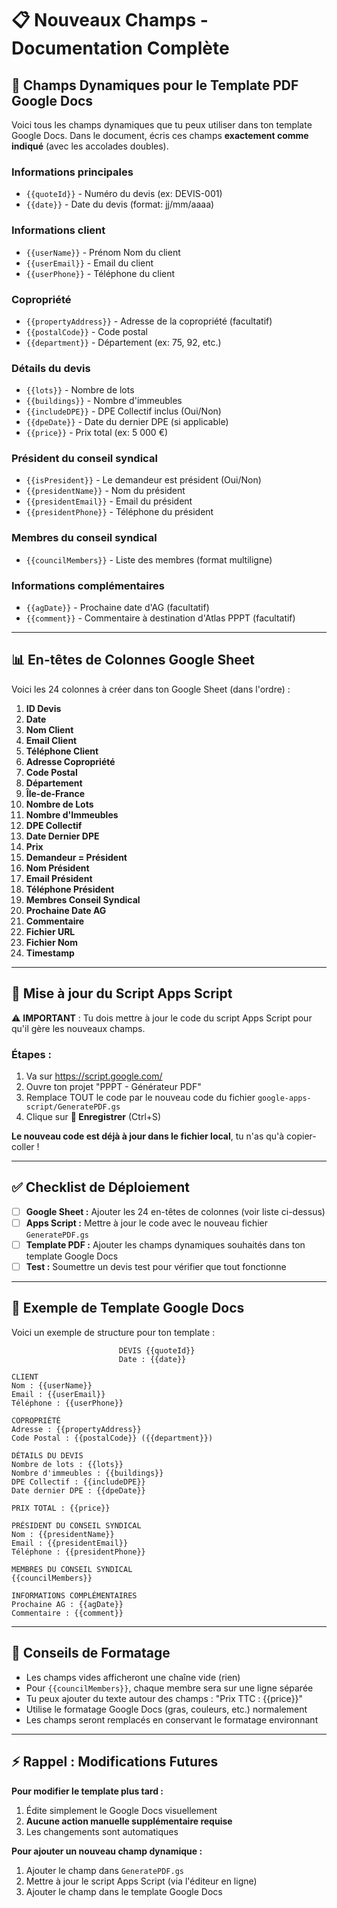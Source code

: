 # 📋 Nouveaux Champs - Documentation Complète

## 🎯 Champs Dynamiques pour le Template PDF Google Docs

Voici tous les champs dynamiques que tu peux utiliser dans ton template Google Docs.
Dans le document, écris ces champs **exactement comme indiqué** (avec les accolades doubles).

### Informations principales
- `{{quoteId}}` - Numéro du devis (ex: DEVIS-001)
- `{{date}}` - Date du devis (format: jj/mm/aaaa)

### Informations client
- `{{userName}}` - Prénom Nom du client
- `{{userEmail}}` - Email du client
- `{{userPhone}}` - Téléphone du client

### Copropriété
- `{{propertyAddress}}` - Adresse de la copropriété (facultatif)
- `{{postalCode}}` - Code postal
- `{{department}}` - Département (ex: 75, 92, etc.)

### Détails du devis
- `{{lots}}` - Nombre de lots
- `{{buildings}}` - Nombre d'immeubles
- `{{includeDPE}}` - DPE Collectif inclus (Oui/Non)
- `{{dpeDate}}` - Date du dernier DPE (si applicable)
- `{{price}}` - Prix total (ex: 5 000 €)

### Président du conseil syndical
- `{{isPresident}}` - Le demandeur est président (Oui/Non)
- `{{presidentName}}` - Nom du président
- `{{presidentEmail}}` - Email du président
- `{{presidentPhone}}` - Téléphone du président

### Membres du conseil syndical
- `{{councilMembers}}` - Liste des membres (format multiligne)

### Informations complémentaires
- `{{agDate}}` - Prochaine date d'AG (facultatif)
- `{{comment}}` - Commentaire à destination d'Atlas PPPT (facultatif)

---

## 📊 En-têtes de Colonnes Google Sheet

Voici les 24 colonnes à créer dans ton Google Sheet (dans l'ordre) :

1. **ID Devis**
2. **Date**
3. **Nom Client**
4. **Email Client**
5. **Téléphone Client**
6. **Adresse Copropriété**
7. **Code Postal**
8. **Département**
9. **Île-de-France**
10. **Nombre de Lots**
11. **Nombre d'Immeubles**
12. **DPE Collectif**
13. **Date Dernier DPE**
14. **Prix**
15. **Demandeur = Président**
16. **Nom Président**
17. **Email Président**
18. **Téléphone Président**
19. **Membres Conseil Syndical**
20. **Prochaine Date AG**
21. **Commentaire**
22. **Fichier URL**
23. **Fichier Nom**
24. **Timestamp**

---

## 🔄 Mise à jour du Script Apps Script

⚠️ **IMPORTANT** : Tu dois mettre à jour le code du script Apps Script pour qu'il gère les nouveaux champs.

### Étapes :

1. Va sur https://script.google.com/
2. Ouvre ton projet "PPPT - Générateur PDF"
3. Remplace TOUT le code par le nouveau code du fichier `google-apps-script/GeneratePDF.gs`
4. Clique sur **💾 Enregistrer** (Ctrl+S)

**Le nouveau code est déjà à jour dans le fichier local**, tu n'as qu'à copier-coller !

---

## ✅ Checklist de Déploiement

- [ ] **Google Sheet :** Ajouter les 24 en-têtes de colonnes (voir liste ci-dessus)
- [ ] **Apps Script :** Mettre à jour le code avec le nouveau fichier `GeneratePDF.gs`
- [ ] **Template PDF :** Ajouter les champs dynamiques souhaités dans ton template Google Docs
- [ ] **Test :** Soumettre un devis test pour vérifier que tout fonctionne

---

## 📝 Exemple de Template Google Docs

Voici un exemple de structure pour ton template :

```
                        DEVIS {{quoteId}}
                        Date : {{date}}

CLIENT
Nom : {{userName}}
Email : {{userEmail}}
Téléphone : {{userPhone}}

COPROPRIÉTÉ
Adresse : {{propertyAddress}}
Code Postal : {{postalCode}} ({{department}})

DÉTAILS DU DEVIS
Nombre de lots : {{lots}}
Nombre d'immeubles : {{buildings}}
DPE Collectif : {{includeDPE}}
Date dernier DPE : {{dpeDate}}

PRIX TOTAL : {{price}}

PRÉSIDENT DU CONSEIL SYNDICAL
Nom : {{presidentName}}
Email : {{presidentEmail}}
Téléphone : {{presidentPhone}}

MEMBRES DU CONSEIL SYNDICAL
{{councilMembers}}

INFORMATIONS COMPLÉMENTAIRES
Prochaine AG : {{agDate}}
Commentaire : {{comment}}
```

---

## 🎨 Conseils de Formatage

- Les champs vides afficheront une chaîne vide (rien)
- Pour `{{councilMembers}}`, chaque membre sera sur une ligne séparée
- Tu peux ajouter du texte autour des champs : "Prix TTC : {{price}}"
- Utilise le formatage Google Docs (gras, couleurs, etc.) normalement
- Les champs seront remplacés en conservant le formatage environnant

---

## ⚡ Rappel : Modifications Futures

**Pour modifier le template plus tard :**
1. Édite simplement le Google Docs visuellement
2. **Aucune action manuelle supplémentaire requise**
3. Les changements sont automatiques

**Pour ajouter un nouveau champ dynamique :**
1. Ajouter le champ dans `GeneratePDF.gs`
2. Mettre à jour le script Apps Script (via l'éditeur en ligne)
3. Ajouter le champ dans le template Google Docs
